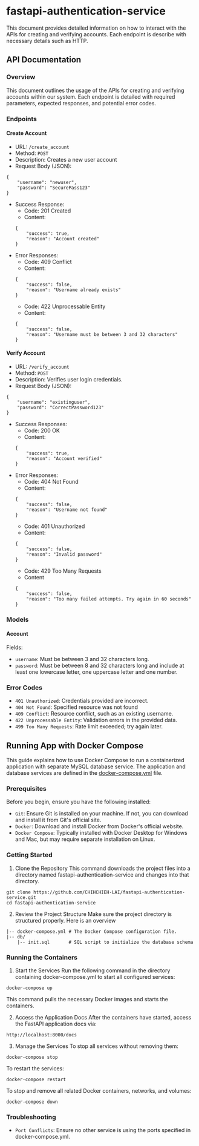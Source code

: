 # fastapi-authentication-service
This document provides detailed information on how to interact with the APIs for creating and verifying accounts. Each endpoint is describe with necessary details such as HTTP.

## API Documentation
### Overview
This document outlines the usage of the APIs for creating and verifying accounts within our system. Each endpoint is detailed with required parameters, expected responses, and potential error codes.

### Endpoints
#### Create Account
- URL: `/create_account`
- Method: `POST`
- Description: Creates a new user account
- Request Body (JSON):
```
{
    "username": "newuser",
    "password": "SecurePass123"
}
```
- Success Response:
    - Code: 201 Created
    - Content:
    ```
    {
        "success": true,
        "reason": "Account created"
    }
    ```
- Error Responses:
    - Code: 409 Conflict
    - Content:
    ```
    {
        "success": false,
        "reason": "Username already exists"
    }
    ```
    - Code: 422 Unprocessable Entity
    - Content:
    ```
    {
        "success": false,
        "reason": "Username must be between 3 and 32 characters"
    }
    ```
#### Verify Account
- URL: `/verify_account`
- Method: `POST`
- Description: Verifies user login credentials.
- Request Body (JSON):
```
{
    "username": "existinguser",
    "password": "CorrectPassword123"
}
```
- Success Responses:
    - Code: 200 OK
    - Content:
    ```
    {
        "success": true,
        "reason": "Account verified"
    }
    ```
- Error Responses:
    - Code: 404 Not Found
    - Content:
    ```
    {
        "success": false,
        "reason": "Username not found"
    }
    ```
    - Code: 401 Unauthorized
    - Content:
    ```
    {
        "success": false,
        "reason": "Invalid password"
    }
    ```
    - Code: 429 Too Many Requests
    - Content
    ```
    {
        "success": false,
        "reason": "Too many failed attempts. Try again in 60 seconds"
    }
    ```
### Models
#### Account
Fields:
- `username`: Must be between 3 and 32 characters long.
- `password`: Must be between 8 and 32 characters long and include at least one lowercase letter, one uppercase letter and one number.

### Error Codes
- `401 Unauthorized`: Credentials provided are incorrect.
- `404 Not Found`: Specified resource was not found
- `409 Conflict`: Resource conflict, such as an existing username.
- `422 Unprocessable Entity`: Validation errors in the provided data.
- `499 Too Many Requests`: Rate limit exceeded; try again later.

## Running App with Docker Compose
This guide explains how to use Docker Compose to run a containerized application with separate MySQL database service. The application and database services are defined in the [docker-compose.yml](https://github.com/CHIHCHIEH-LAI/fastapi-authentication-service/blob/main/docker-compose.yml) file.

### Prerequisites
Before you begin, ensure you have the following installed:

- `Git`: Ensure Git is installed on your machine. If not, you can download and install it from Git's official site.
- `Docker`: Download and install Docker from Docker's official website.
- `Docker Compose`: Typically installed with Docker Desktop for Windows and Mac, but may require separate installation on Linux.

### Getting Started
1. Clone the Repository
This command downloads the project files into a directory named fastapi-authentication-service and changes into that directory.
```
git clone https://github.com/CHIHCHIEH-LAI/fastapi-authentication-service.git
cd fastapi-authentication-service
```

2. Review the Project Structure
Make sure the project directory is structured properly. Here is an overview
```
|-- docker-compose.yml # The Docker Compose configuration file.
|-- db/
    |-- init.sql       # SQL script to initialize the database schema
```

### Running the Containers
1. Start the Services
Run the following command in the directory containing docker-compose.yml to start all configured services:
```
docker-compose up
```
This command pulls the necessary Docker images and starts the containers.

2. Access the Application Docs
After the containers have started, access the FastAPI application docs via:
```
http://localhost:8000/docs
```

3. Manage the Services
To stop all services without removing them:
```
docker-compose stop
```
To restart the services:
```
docker-compose restart
```
To stop and remove all related Docker containers, networks, and volumes:
```
docker-compose down
```

### Troubleshooting
- `Port Conflicts`: Ensure no other service is using the ports specified in docker-compose.yml.